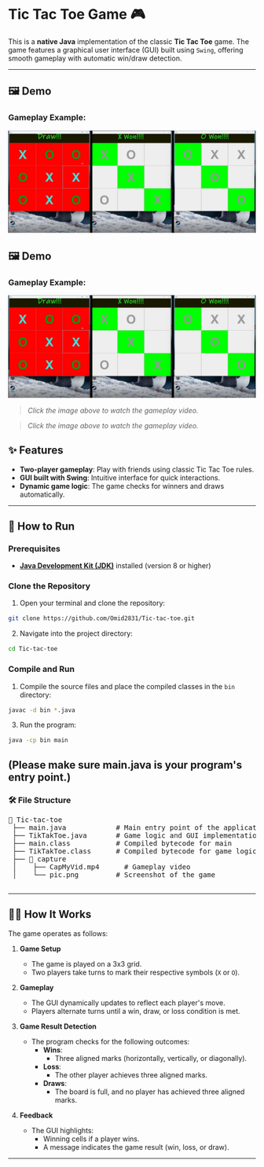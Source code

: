 # Tic Tac Toe Game 🎮

This is a **native Java** implementation of the classic **Tic Tac Toe** game. The game features a graphical user interface (GUI) built using `Swing`, offering smooth gameplay with automatic win/draw detection.

---

## 🖼️ Demo
### Gameplay Example:


[![Gameplay Screenshot](capture/pic.png)](capture/Demo.mp4)
## 🖼️ Demo
### Gameplay Example:
[![Gameplay Screenshot](capture/pic.png)](https://www.youtube.com/capture/Demo.mp4)
> *Click the image above to watch the gameplay video.*

> *Click the image above to watch the gameplay video.*
## ✨ Features

- **Two-player gameplay**: Play with friends using classic Tic Tac Toe rules.
- **GUI built with Swing**: Intuitive interface for quick interactions.
- **Dynamic game logic**: The game checks for winners and draws automatically.
---

## 🚀 How to Run

### Prerequisites
- [**Java Development Kit (JDK)**](https://www.oracle.com/java/technologies/downloads/) installed (version 8 or higher)

### Clone the Repository
1. Open your terminal and clone the repository:
```bash
git clone https://github.com/Omid2831/Tic-tac-toe.git
```
2. Navigate into the project directory:
```bash
cd Tic-tac-toe
```
### Compile and Run
1. Compile the source files and place the compiled classes in the `bin` directory:
``` bash
javac -d bin *.java
```
3. Run the program:
```bash
java -cp bin main
```
(Please make sure main.java is your program's entry point.)  
---
### 🛠️ File Structure
  <pre>
📂 Tic-tac-toe
 ├── main.java            # Main entry point of the application
 ├── TikTakToe.java       # Game logic and GUI implementation
 ├── main.class           # Compiled bytecode for main
 ├── TikTakToe.class      # Compiled bytecode for game logic
 ├── 📂 capture
 │    ├── CapMyVid.mp4      # Gameplay video
 │    └── pic.png         # Screenshot of the game
    </pre>
---
## 🧑‍💻 How It Works

The game operates as follows:

1. **Game Setup**
   - The game is played on a 3x3 grid.
   - Two players take turns to mark their respective symbols (`X` or `O`).

2. **Gameplay**
   - The GUI dynamically updates to reflect each player's move.
   - Players alternate turns until a win, draw, or loss condition is met.

3. **Game Result Detection**
   - The program checks for the following outcomes:
     - **Wins**:
       - Three aligned marks (horizontally, vertically, or diagonally).
     - **Loss**:
       - The other player achieves three aligned marks.
     - **Draws**:
       - The board is full, and no player has achieved three aligned marks.

4. **Feedback**
   - The GUI highlights:
     - Winning cells if a player wins.
     - A message indicates the game result (win, loss, or draw).
---



